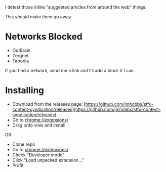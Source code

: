 I detest those inline "suggested articles from around the web" things.

This _should_ make them go away.

# Networks Blocked

  * OutBrain
  * Zergnet
  * Taboola

If you find a network, send me a link and I'll add a block if I can.

# Installing

  * Download from the releases page: [https://github.com/jmhobbs/stfu-content-syndication/releases](https://github.com/jmhobbs/stfu-content-syndication/releases)
  * Go to [chrome://extensions/](chrome://extensions/)
  * Drag onto view and install

OR

  * Clone repo
  * Go to [chrome://extensions/](chrome://extensions/)
  * Check "Developer mode"
  * Click "Load unpacked extension..."
  * Profit
